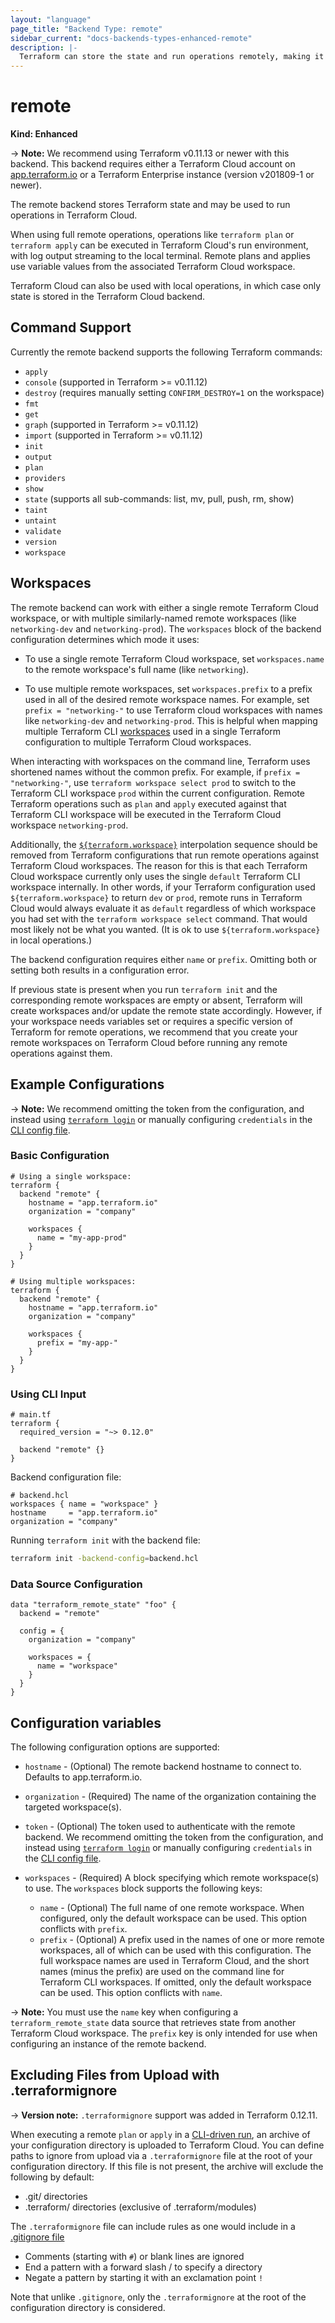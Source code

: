 ```yaml
---
layout: "language"
page_title: "Backend Type: remote"
sidebar_current: "docs-backends-types-enhanced-remote"
description: |-
  Terraform can store the state and run operations remotely, making it easier to version and work with in a team.
---
```


# remote

**Kind: Enhanced**

-> **Note:** We recommend using Terraform v0.11.13 or newer with this
backend. This backend requires either a Terraform Cloud account on
[app.terraform.io](https://app.terraform.io) or a Terraform Enterprise instance
(version v201809-1 or newer).

The remote backend stores Terraform state and may be used to run operations in Terraform Cloud.

When using full remote operations, operations like `terraform plan` or `terraform apply` can be executed in Terraform
Cloud's run environment, with log output streaming to the local terminal. Remote plans and applies use variable values from the associated Terraform Cloud workspace. 

Terraform Cloud can also be used with local operations, in which case only state is stored in the Terraform Cloud backend.

## Command Support

Currently the remote backend supports the following Terraform commands:

- `apply`
- `console` (supported in Terraform >= v0.11.12)
- `destroy` (requires manually setting `CONFIRM_DESTROY=1` on the workspace)
- `fmt`
- `get`
- `graph` (supported in Terraform >= v0.11.12)
- `import` (supported in Terraform >= v0.11.12)
- `init`
- `output`
- `plan`
- `providers`
- `show`
- `state` (supports all sub-commands: list, mv, pull, push, rm, show)
- `taint`
- `untaint`
- `validate`
- `version`
- `workspace`

## Workspaces

The remote backend can work with either a single remote Terraform Cloud workspace,
or with multiple similarly-named remote workspaces (like `networking-dev`
and `networking-prod`). The `workspaces` block of the backend configuration
determines which mode it uses:

- To use a single remote Terraform Cloud workspace, set `workspaces.name` to the
  remote workspace's full name (like `networking`).

- To use multiple remote workspaces, set `workspaces.prefix` to a prefix used in
  all of the desired remote workspace names. For example, set
  `prefix = "networking-"` to use Terraform cloud workspaces with
  names like `networking-dev` and `networking-prod`. This is helpful when
  mapping multiple Terraform CLI [workspaces](/docs/language/state/workspaces.html)
  used in a single Terraform configuration to multiple Terraform Cloud
  workspaces.

When interacting with workspaces on the command line, Terraform uses
shortened names without the common prefix. For example, if
`prefix = "networking-"`, use `terraform workspace select prod` to switch to
the Terraform CLI workspace `prod` within the current configuration. Remote
Terraform operations such as `plan` and `apply` executed against that Terraform
CLI workspace will be executed in the Terraform Cloud workspace `networking-prod`.

Additionally, the [`${terraform.workspace}`](/docs/language/state/workspaces.html#current-workspace-interpolation)
interpolation sequence should be removed from Terraform configurations that run
remote operations against Terraform Cloud workspaces. The reason for this is that
each Terraform Cloud workspace currently only uses the single `default` Terraform
CLI workspace internally. In other words, if your Terraform configuration
used `${terraform.workspace}` to return `dev` or `prod`, remote runs in Terraform Cloud
would always evaluate it as `default` regardless of
which workspace you had set with the `terraform workspace select` command. That
would most likely not be what you wanted. (It is ok to use `${terraform.workspace}`
in local operations.)

The backend configuration requires either `name` or `prefix`. Omitting both or
setting both results in a configuration error.

If previous state is present when you run `terraform init` and the corresponding
remote workspaces are empty or absent, Terraform will create workspaces and/or
update the remote state accordingly. However, if your workspace needs variables
set or requires a specific version of Terraform for remote operations, we
recommend that you create your remote workspaces on Terraform Cloud before
running any remote operations against them.

## Example Configurations

->  **Note:** We recommend omitting the token from the configuration, and instead using
  [`terraform login`](/docs/cli/commands/login.html) or manually configuring
  `credentials` in the [CLI config file](/docs/cli/config/config-file.html#credentials).

### Basic Configuration

```hcl
# Using a single workspace:
terraform {
  backend "remote" {
    hostname = "app.terraform.io"
    organization = "company"

    workspaces {
      name = "my-app-prod"
    }
  }
}

# Using multiple workspaces:
terraform {
  backend "remote" {
    hostname = "app.terraform.io"
    organization = "company"

    workspaces {
      prefix = "my-app-"
    }
  }
}
```

### Using CLI Input

```hcl
# main.tf
terraform {
  required_version = "~> 0.12.0"

  backend "remote" {}
}
```

Backend configuration file:

```hcl
# backend.hcl
workspaces { name = "workspace" }
hostname     = "app.terraform.io"
organization = "company"
```

Running `terraform init` with the backend file:

```sh
terraform init -backend-config=backend.hcl
```

### Data Source Configuration

```hcl
data "terraform_remote_state" "foo" {
  backend = "remote"

  config = {
    organization = "company"

    workspaces = {
      name = "workspace"
    }
  }
}
```

## Configuration variables

The following configuration options are supported:

* `hostname` - (Optional) The remote backend hostname to connect to. Defaults
  to app.terraform.io.
* `organization` - (Required) The name of the organization containing the
  targeted workspace(s).
* `token` - (Optional) The token used to authenticate with the remote backend.
  We recommend omitting the token from the configuration, and instead using
  [`terraform login`](/docs/cli/commands/login.html) or manually configuring
  `credentials` in the
  [CLI config file](/docs/cli/config/config-file.html#credentials).
* `workspaces` - (Required) A block specifying which remote workspace(s) to use.
  The `workspaces` block supports the following keys:

  * `name` - (Optional) The full name of one remote workspace. When configured,
    only the default workspace can be used. This option conflicts with `prefix`.
  * `prefix` - (Optional) A prefix used in the names of one or more remote
    workspaces, all of which can be used with this configuration. The full
    workspace names are used in Terraform Cloud, and the short names
    (minus the prefix) are used on the command line for Terraform CLI workspaces.
    If omitted, only the default workspace can be used. This option conflicts with `name`.
    
->  **Note:** You must use the `name` key when configuring a `terraform_remote_state`
data source that retrieves state from another Terraform Cloud workspace. The `prefix` key is only
intended for use when configuring an instance of the remote backend.

## Excluding Files from Upload with .terraformignore

-> **Version note:** `.terraformignore` support was added in Terraform 0.12.11.

When executing a remote `plan` or `apply` in a [CLI-driven run](/docs/cloud/run/cli.html),
an archive of your configuration directory is uploaded to Terraform Cloud. You can define
paths to ignore from upload via a `.terraformignore` file at the root of your configuration directory. If this file is not present, the archive will exclude the following by default:

* .git/ directories
* .terraform/ directories (exclusive of .terraform/modules)

The `.terraformignore` file can include rules as one would include in a
[.gitignore file](https://git-scm.com/book/en/v2/Git-Basics-Recording-Changes-to-the-Repository#Ignoring-Files)


* Comments (starting with `#`) or blank lines are ignored
* End a pattern with a forward slash / to specify a directory
* Negate a pattern by starting it with an exclamation point `!`

Note that unlike `.gitignore`, only the `.terraformignore` at the root of the configuration
directory is considered.
